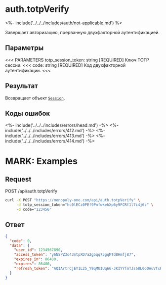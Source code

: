 
# auth.totpVerify

<%- include('../../../includes/auth/not-applicable.md') %>

Завершает авторизацию, прерванную двухфакторной аутентификацией.

## Параметры

<<< PARAMETERS
totp_session_token: string [REQUIRED]
Ключ TOTP сессии.
<<<
code: string [REQUIRED]
Код двухфакторной аутентификации.
<<<

## Результат

Возвращает объект [`Session`](/objects/Session).

## Коды ошибок

<%- include('../../../includes/errors/head.md') -%>
<%- include('../../../includes/errors/412.md') -%>
<%- include('../../../includes/errors/413.md') -%>
<%- include('../../../includes/errors/414.md') -%>

# MARK: Examples

## Request

POST /api/auth.totpVerify

```bash
curl -X POST "https://monopoly-one.com/api/auth.totpVerify" \
     -d totp_session_token="hc0lECz0PEf9PmfwkehXp6y9FCRf1l7i4j6z" \
     -d code="123456"
```

## Ответ

```json
{
  "code": 0,
  "data": {
    "user_id": 1234567890,
    "access_token": "y6NSPZ3o43mtpXD7a2g5qq75gqMTd8Hmfj87",
    "expires_in": 86400,
    "expires": 86400,
    "refresh_token": "AQIArtrCjEY1L25_Y9qMUIUq66-JKIYYfmTJs68L0oOAuVTxPYDltdgQQQthYJuBL6yBJtOXM9b6t_shHoW9dA45NKhRGbkkHaaBpPpfD3uq0Wi8jYrlCNlxJ0zcbg1G8PbtDjuqnm4AlsvmdXW7jJ4"
  }
}
```
